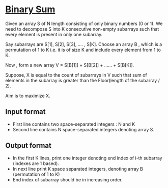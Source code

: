 # [Binary Sum][link]

Given an array S of N length consisting of only binary numbers (0 or 1). We need to decompose S into K consecutive non-empty subarrays such that every element is present in only one subarray.

Say subarrays are S[1], S[2], S[3], .... , S[K]. Choose an array B , which is a permutation of 1 to K i.e. it is of size K and include every element from 1 to K.

Now , form a new array V = S[B[1]] + S[B[2]] + ...... + S[B[K]].

Suppose, X is equal to the count of subarrays in V such that sum of elements in the subarray is greater than the Floor(length of the subarray / 2).

Aim is to maximize X.

## Input format

- First line contains two space-separated integers : N and K
- Second line contains N space-separated integers denoting array S.

## Output format

- In the first K lines, print one integer denoting end index of i-th subarray (indexes are 1 based).
- In next line print K space separated integers, denoting array B (permutation of 1 to K)
- End index of subarray should be in increasing order.

[link]: https://www.hackerearth.com/practice/algorithms/greedy/basics-of-greedy-algorithms/practice-problems/approximate/binary-sum-2c11887a/
